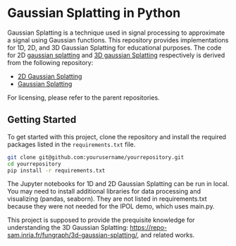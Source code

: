 # Gaussian Splatting in Python

Gaussian Splatting is a technique used in signal processing to approximate a signal using Gaussian functions. This repository provides implementations for 1D, 2D, and 3D Gaussian Splatting for educational purposes.
The code for 2D [gaussian splatting](2D_Gaussian_Splatting.ipynb) and [3D gaussian Splatting](main.py) respectively is derived from the following repository:

- [2D Gaussian Splatting](https://github.com/OutofAi/2D-Gaussian-Splatting)
- [Gaussian Splatting](https://github.com/nerfstudio-project/gsplat)

For licensing, please refer to the parent repositories.

## Getting Started

To get started with this project, clone the repository and install the required packages listed in the `requirements.txt` file.

```sh
git clone git@github.com:yourusername/yourrepository.git
cd yourrepository
pip install -r requirements.txt
```
The Jupyter notebooks for 1D and 2D Gaussian Splatting can be run in local. You may need to install additional libraries for data processing and visualizing (pandas, seaborn). They are not listed in requirements.txt because they were not needed for the IPOL demo, which uses main.py. 

This project is supposed to provide the prequisite knowledge for understanding the 3D Gaussian Splatting: https://repo-sam.inria.fr/fungraph/3d-gaussian-splatting/, and related works.
